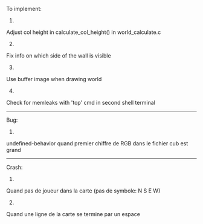 To implement:

1)  
Adjust col height in calculate_col_height() in world_calculate.c

2)  
Fix info on which side of the wall is visible

3)  
Use buffer image when drawing world

4)  
Check for memleaks with 'top' cmd in second shell terminal


--------------


Bug:

1)  
undefined-behavior quand premier chiffre de RGB dans le fichier cub est grand


--------------

Crash:

1)  
Quand pas de joueur dans la carte (pas de symbole: N S E W)

2)  
Quand une ligne de la carte se termine par un espace